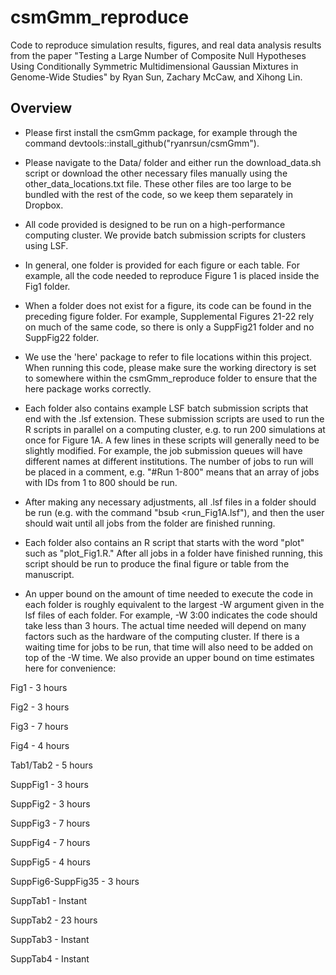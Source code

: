 # csmGmm_reproduce

Code to reproduce simulation results, figures, and real data analysis results from the paper "Testing a Large Number of Composite Null Hypotheses Using Conditionally Symmetric Multidimensional Gaussian Mixtures in Genome-Wide Studies" by Ryan Sun, Zachary McCaw, and Xihong Lin.

## Overview

- Please first install the csmGmm package, for example through the command devtools::install_github("ryanrsun/csmGmm").

- Please navigate to the Data/ folder and either run the download_data.sh script or download the other necessary files manually using the other_data_locations.txt file. These other files are too large to be bundled with the rest of the code, so we keep them separately in Dropbox.

- All code provided is designed to be run on a high-performance computing cluster. We provide batch submission scripts for clusters using LSF.

- In general, one folder is provided for each figure or each table. For example, all the code needed to reproduce Figure 1 is placed inside the Fig1 folder.

- When a folder does not exist for a figure, its code can be found in the preceding figure folder. For example, Supplemental Figures 21-22 rely on much of the same code, so there is only a SuppFig21 folder and no SuppFig22 folder.

- We use the 'here' package to refer to file locations within this project. When running this code, please make sure the working directory is set to somewhere within the csmGmm_reproduce folder to ensure that the here package works correctly.

- Each folder also contains example LSF batch submission scripts that end with the .lsf extension. These submission scripts are used to run the R scripts in parallel on a computing cluster, e.g. to run 200 simulations at once for Figure 1A. A few lines in these scripts will generally need to be slightly modified. For example, the job submission queues will have different names at different institutions. The number of jobs to run will be placed in a comment, e.g. "#Run 1-800" means that an array of jobs with IDs from 1 to 800 should be run.

- After making any necessary adjustments, all .lsf files in a folder should be run (e.g. with the command "bsub <run_Fig1A.lsf"), and then the user should wait until all jobs from the folder are finished running.

- Each folder also contains an R script that starts with the word "plot" such as "plot_Fig1.R." After all jobs in a folder have finished running, this script should be run to produce the final figure or table from the manuscript.

- An upper bound on the amount of time needed to execute the code in each folder is roughly equivalent to the largest -W argument given in the lsf files of each folder. For example, -W 3:00 indicates the code should take less than 3 hours. The actual time needed will depend on many factors such as the hardware of the computing cluster. If there is a waiting time for jobs to be run, that time will also need to be added on top of the -W time. We also provide an upper bound on time estimates here for convenience:

Fig1 - 3 hours

Fig2 - 3 hours

Fig3 - 7 hours

Fig4 - 4 hours

Tab1/Tab2 - 5 hours

SuppFig1 - 3 hours

SuppFig2 - 3 hours

SuppFig3 - 7 hours

SuppFig4 - 7 hours

SuppFig5 - 4 hours

SuppFig6-SuppFig35 - 3 hours

SuppTab1 - Instant

SuppTab2 - 23 hours

SuppTab3 - Instant

SuppTab4 - Instant
